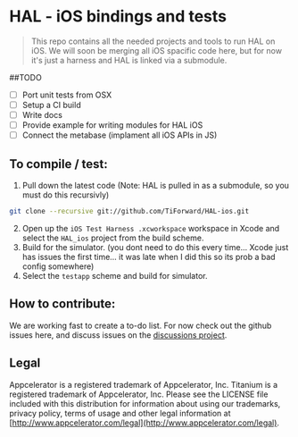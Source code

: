 # HAL - iOS bindings and tests

> This repo contains all the needed projects and tools to run HAL on iOS. We will soon be merging all iOS spacific code here, but for now it's just a harness and HAL is linked via a submodule.


##TODO

- [ ] Port unit tests from OSX
- [ ] Setup a CI build
- [ ] Write docs
- [ ] Provide example for writing modules for HAL iOS
- [ ] Connect the metabase (implament all iOS APIs in JS)

## To compile / test:

1. Pull down the latest code (Note: HAL is pulled in as a submodule, so you must do this recursivly)
~~~bash
git clone --recursive git://github.com/TiForward/HAL-ios.git
~~~
2. Open up the `iOS Test Harness .xcworkspace` workspace in Xcode and select the `HAL_ios` project from the build scheme.
3. Build for the simulator. (you dont need to do this every time... Xcode just has issues the first time... it was late when I did this so its prob a bad config somewhere)
4. Select the `testapp` scheme and build for simulator.


## How to contribute:

We are working fast to create a to-do list. For now check out the github issues here, and discuss issues on the [discussions project](https://github.com/TiForward/discuss).


## Legal

Appcelerator is a registered trademark of Appcelerator, Inc. Titanium is a registered trademark of Appcelerator, Inc.  Please see the LICENSE file included with this distribution for information about using our trademarks, privacy policy, terms of usage and other legal information at [http://www.appcelerator.com/legal](http://www.appcelerator.com/legal).
